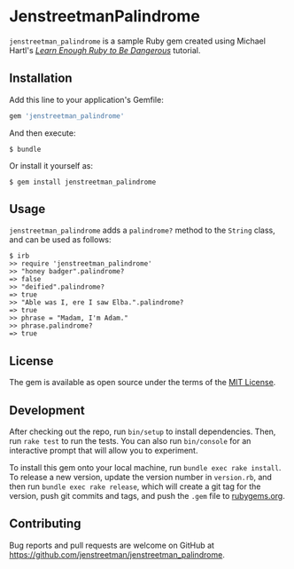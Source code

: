 # JenstreetmanPalindrome

`jenstreetman_palindrome` is a sample Ruby gem created using Michael Hartl's [*Learn Enough Ruby to Be Dangerous*](https://www.learnenough.com/ruby-tutorial) tutorial.

## Installation

Add this line to your application's Gemfile:

```ruby
gem 'jenstreetman_palindrome'
```

And then execute:

    $ bundle

Or install it yourself as:

    $ gem install jenstreetman_palindrome

## Usage

`jenstreetman_palindrome` adds a `palindrome?` method to the `String` class, and can be used as follows:

```
$ irb
>> require 'jenstreetman_palindrome'
>> "honey badger".palindrome?
=> false
>> "deified".palindrome?
=> true
>> "Able was I, ere I saw Elba.".palindrome?
=> true
>> phrase = "Madam, I'm Adam."
>> phrase.palindrome?
=> true
```

## License

The gem is available as open source under the terms of the [MIT License](https://opensource.org/licenses/MIT).




## Development

After checking out the repo, run `bin/setup` to install dependencies. Then, run `rake test` to run the tests. You can also run `bin/console` for an interactive prompt that will allow you to experiment.

To install this gem onto your local machine, run `bundle exec rake install`. To release a new version, update the version number in `version.rb`, and then run `bundle exec rake release`, which will create a git tag for the version, push git commits and tags, and push the `.gem` file to [rubygems.org](https://rubygems.org).

## Contributing

Bug reports and pull requests are welcome on GitHub at https://github.com/jenstreetman/jenstreetman_palindrome.






